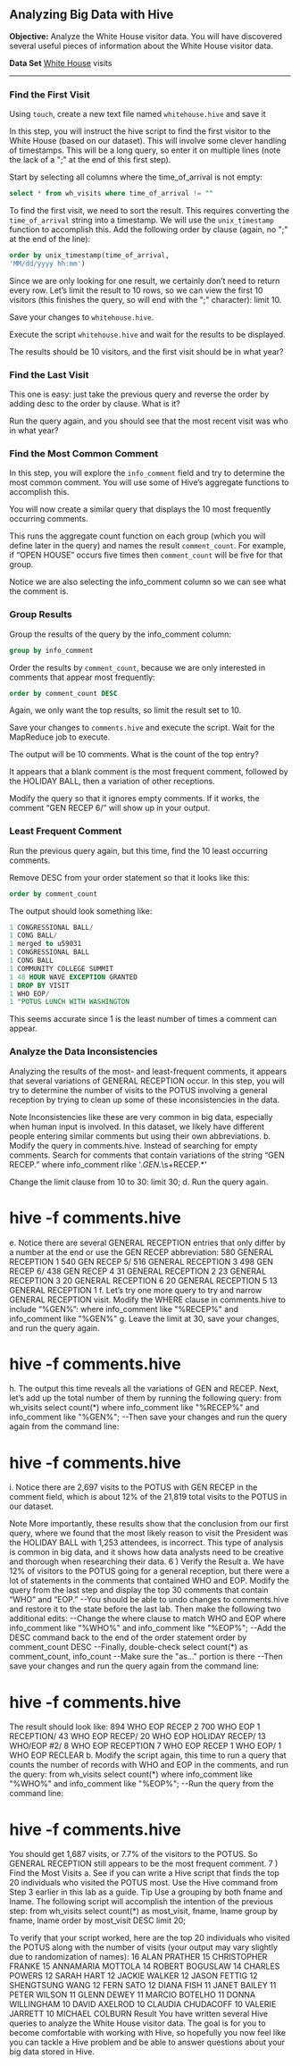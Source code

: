 ## Analyzing Big Data with Hive

**Objective:** Analyze the White House visitor data. You will have discovered several useful pieces of
information about the White House visitor data.

**Data Set** [White House](https://www.dropbox.com/s/7ds7dxksspk09sh/whitehouse_visits.zip?dl=0) visits

----

### Find the First Visit

Using `touch`, create a new text file named `whitehouse.hive` and save it

In this step, you will instruct the hive script to find the first visitor to the
White House (based on our dataset). This will involve some clever
handling of timestamps. This will be a long query, so enter it on multiple
lines (note the lack of a ";" at the end of this first step). 

Start by selecting
all columns where the time_of_arrival is not empty:

```sql
select * from wh_visits where time_of_arrival != ""
```

To find the first visit, we need to sort the result. This requires converting
the `time_of_arrival` string into a timestamp. We will use the
`unix_timestamp` function to accomplish this. Add the following order by
clause (again, no ";" at the end of the line):

```sql
order by unix_timestamp(time_of_arrival,
'MM/dd/yyyy hh:mm')
```

Since we are only looking for one result, we certainly don’t need to
return every row. Let’s limit the result to 10 rows, so we can view the first
10 visitors (this finishes the query, so will end with the ";" character):
limit 10.

Save your changes to `whitehouse.hive`.

Execute the script `whitehouse.hive` and wait for the results to be
displayed.

The results should be 10 visitors, and the first visit should be in what year?

### Find the Last Visit

This one is easy: just take the previous query and reverse the order by
adding desc to the order by clause. What is it?

Run the query again, and you should see that the most recent visit was who in what year?


### Find the Most Common Comment

In this step, you will explore the `info_comment` field and try to determine
the most common comment. You will use some of Hive’s aggregate
functions to accomplish this. 

You will now create a similar query that displays the 10 most frequently
occurring comments.

This runs the aggregate count function on each group (which you will define later in
the query) and names the result `comment_count`. For example, if “OPEN HOUSE” occurs
five times then `comment_count` will be five for that group.

Notice we are also selecting the info_comment column so we can see what the
comment is.

### Group Results

Group the results of the query by the info_comment column:

```sql
group by info_comment
```

Order the results by `comment_count`, because we are only interested in
comments that appear most frequently:

```sql
order by comment_count DESC
```

Again, we only want the top results, so limit the result set to 10.

Save your changes to `comments.hive` and execute the script. Wait for the
MapReduce job to execute.

The output will be 10 comments. What is the count of the top entry?

It appears that a blank comment is the most frequent comment, followed
by the HOLIDAY BALL, then a variation of other receptions.

Modify the query so that it ignores empty comments. If it works, the
comment “GEN RECEP 6/” will show up in your output.


### Least Frequent Comment

Run the previous query again, but this time, find the 10 least occurring
comments.

Remove DESC from your order statement so that it looks like
this:

```sql
order by comment_count
```

The output should look something like:

```sql
1 CONGRESSIONAL BALL/
1 CONG BALL/
1 merged to u59031
1 CONGRESSIONAL BALL
1 CONG BALL
1 COMMUNITY COLLEGE SUMMIT
1 48 HOUR WAVE EXCEPTION GRANTED
1 DROP BY VISIT
1 WHO EOP/
1 "POTUS LUNCH WITH WASHINGTON
```

This seems accurate since 1 is the least number of times a comment can
appear.

### Analyze the Data Inconsistencies

Analyzing the results of the most- and least-frequent comments, it
appears that several variations of GENERAL RECEPTION occur. In this step,
you will try to determine the number of visits to the POTUS involving a
general reception by trying to clean up some of these inconsistencies in
the data.

Note
Inconsistencies like these are very common in big data, especially when
human input is involved. In this dataset, we likely have different people
entering similar comments but using their own abbreviations.
b. Modify the query in comments.hive. Instead of searching for empty
comments. Search for comments that contain variations of the string
“GEN RECEP.”
where info_comment rlike '.*GEN.*\\s+RECEP.*'

Change the limit clause from 10 to 30:
limit 30;
d. Run the query again.
# hive -f comments.hive
e. Notice there are several GENERAL RECEPTION entries that only differ by a
number at the end or use the GEN RECEP abbreviation:
580 GENERAL RECEPTION 1
540 GEN RECEP 5/
516 GENERAL RECEPTION 3
498 GEN RECEP 6/
438 GEN RECEP 4
31 GENERAL RECEPTION 2
23 GENERAL RECEPTION 3
20 GENERAL RECEPTION 6
20 GENERAL RECEPTION 5
13 GENERAL RECEPTION 1
f. Let’s try one more query to try and narrow GENERAL RECEPTION visit.
Modify the WHERE clause in comments.hive to include “%GEN%”:
where info_comment like "%RECEP%"
and info_comment like "%GEN%"
g. Leave the limit at 30, save your changes, and run the query again.
# hive -f comments.hive
h. The output this time reveals all the variations of GEN and RECEP. Next, let’s
add up the total number of them by running the following query:
from wh_visits
select count(*)
where info_comment like "%RECEP%"
and info_comment like "%GEN%";
--Then save your changes and run the query again from the command
line:
# hive -f comments.hive
i. Notice there are 2,697 visits to the POTUS with GEN RECEP in the
comment field, which is about 12% of the 21,819 total visits to the
POTUS in our dataset.

Note
More importantly, these results show that the conclusion from our first
query, where we found that the most likely reason to visit the President
was the HOLIDAY BALL with 1,253 attendees, is incorrect. This type of
analysis is common in big data, and it shows how data analysts need to
be creative and thorough when researching their data.
6 ) Verify the Result
a. We have 12% of visitors to the POTUS going for a general reception, but
there were a lot of statements in the comments that contained WHO and
EOP. Modify the query from the last step and display the top 30
comments that contain “WHO” and “EOP.”
--You should be able to undo changes to comments.hive and restore
it to the state before the last lab. Then make the following two
additional edits:
--Change the where clause to match WHO and EOP
where info_comment like "%WHO%"
and info_comment like "%EOP%";
--Add the DESC command back to the end of the order statement
order by comment_count DESC
--Finally, double-check select count(*) as comment_count,
info_count
--Make sure the "as..." portion is there
--Then save your changes and run the query again from the command
line:
# hive -f comments.hive

The result should look like:
894 WHO EOP RECEP 2
700 WHO EOP 1 RECEPTION/
43 WHO EOP RECEP/
20 WHO EOP HOLIDAY RECEP/
13 WHO/EOP #2/
8 WHO EOP RECEPTION
7 WHO EOP RECEP
1 WHO EOP/
1 WHO EOP RECLEAR
b. Modify the script again, this time to run a query that counts the number
of records with WHO and EOP in the comments, and run the query:
from wh_visits
select count(*)
where info_comment like "%WHO%"
and info_comment like "%EOP%";
--Run the query from the command line:
# hive -f comments.hive
You should get 1,687 visits, or 7.7% of the visitors to the POTUS. So
GENERAL RECEPTION still appears to be the most frequent comment.
7 ) Find the Most Visits
a. See if you can write a Hive script that finds the top 20 individuals who
visited the POTUS most. Use the Hive command from Step 3 earlier in
this lab as a guide.
Tip
Use a grouping by both fname and lname.
The following script will accomplish the intention of the previous step:
from wh_visits
select count(*) as most_visit, fname, lname
group by fname, lname
order by most_visit DESC
limit 20;

To verify that your script worked, here are the top 20 individuals who
visited the POTUS along with the number of visits (your output may vary
slightly due to randomization of names):
16 ALAN PRATHER
15 CHRISTOPHER FRANKE
15 ANNAMARIA MOTTOLA
14 ROBERT BOGUSLAW
14 CHARLES POWERS
12 SARAH HART
12 JACKIE WALKER
12 JASON FETTIG
12 SHENGTSUNG WANG
12 FERN SATO
12 DIANA FISH
11 JANET BAILEY
11 PETER WILSON
11 GLENN DEWEY
11 MARCIO BOTELHO
11 DONNA WILLINGHAM
10 DAVID AXELROD
10 CLAUDIA CHUDACOFF
10 VALERIE JARRETT
10 MICHAEL COLBURN
Result
You have written several Hive queries to analyze the White House visitor data. The
goal is for you to become comfortable with working with Hive, so hopefully you now
feel like you can tackle a Hive problem and be able to answer questions about your
big data stored in Hive.

